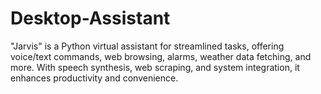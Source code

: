 # Desktop-Assistant
"Jarvis" is a Python virtual assistant for streamlined tasks, offering voice/text commands, web browsing, alarms, weather data fetching, and more. With speech synthesis, web scraping, and system integration, it enhances productivity and convenience.
